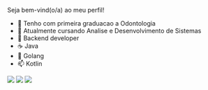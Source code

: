 Seja bem-vind(o/a) ao meu perfil!

- 🔭 Tenho com primeira graduacao a Odontologia
- 🌱 Atualmente cursando Analise e Desenvolvimento de Sistemas
- 👯 Backend developer
- ☕ Java
- 💬 Golang
- 📫 Kotlin

          
<img src="https://cdn.jsdelivr.net/gh/devicons/devicon/icons/java/java-original.svg" />
<img src="https://cdn.jsdelivr.net/gh/devicons/devicon/icons/go/go-original.svg" />                  
<img src="https://cdn.jsdelivr.net/gh/devicons/devicon/icons/kotlin/kotlin-original-wordmark.svg" />
          
